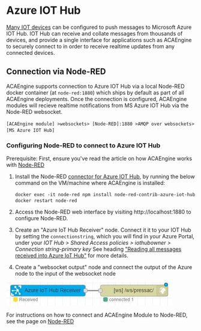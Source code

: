# Azure IOT Hub

[Many IOT devices](https://catalog.azureiotsolutions.com/) can be configured to push messages to Microsoft Azure IOT Hub. IOT Hub can receive and collate messages from thousands of devices, and provide a single interface for applications such as ACAEngine to securely connect to in order to receive realtime updates from any connected devices.

## Connection via Node-RED

ACAEngine supports connection to Azure IOT Hub via a local Node-RED docker container \(at `node-red:1880`\) which ships by default as part of all ACAEngine deployments. Once the connection is configured, ACAEngine modules will recieve realtime notifications from MS Azure IOT Hub via the Node-RED websocket.

`[ACAEngine module] >websockets> [Node-RED]:1880 >AMQP over websockets> [MS Azure IOT Hub]`

### Configuring Node-RED to connect to Azure IOT Hub

Prerequisite: First, ensure you've read the article on how ACAEngine works with [Node-RED](node-red.md)

1. Install the Node-RED [connector for Azure IOT Hub](https://flows.nodered.org/node/node-red-contrib-azure-iot-hub), by running the below command on the VM/machine where ACAEngine is installed:

   ```text
   docker exec -it node-red npm install node-red-contrib-azure-iot-hub
   docker restart node-red
   ```

2. Access the Node-RED web interface by visiting http://localhost:1880 to configure Node-RED.
3. Create an "Azure IoT Hub Receiver" node. Connect it it to your IOT Hub by setting the `connectionstring`, which you will find in your Azure Portal, under your _IOT Hub > Shared Access policies > iothubowner > Connection string-primary key_ See heading ["Reading all messages received into Azure IoT Hub"](https://flows.nodered.org/node/node-red-contrib-azure-iot-hub) for more details.
4. Create a "websocket output" node and connect the output of the Azure node to the input of the websocket node

![Azure IoT Hub Receiver connected to Node-RED Websocket Module](../../.gitbook/assets/node-red_azure_websocket.JPG)

For instructions on how to connect and ACAEngine Module to Node-RED, see the page on [Node-RED](node-red.md)

